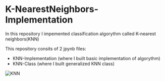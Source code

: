 # K-NearestNeighbors-Implementation

In this repository I impemented classification algorythm called K-nearest neighbors(KNN)

This repository consits of 2 jpynb files:
- KNN-Implementation (where I built basic implementation of algorythm)
- KNN-Class (where I built generalized KNN class)

![KNN](https://user-images.githubusercontent.com/101405852/204148495-efd25a80-b2cb-4783-a84c-a4b22cf75437.png)
